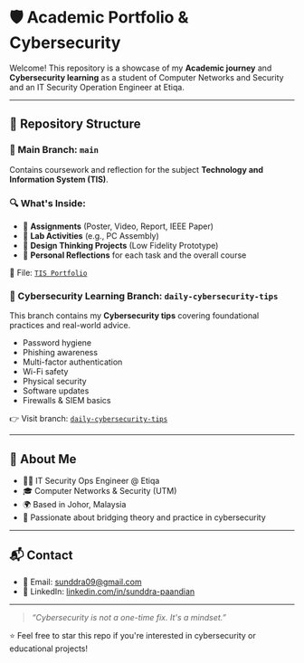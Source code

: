# 🛡️  Academic Portfolio & Cybersecurity

Welcome! This repository is a showcase of my **Academic journey** and **Cybersecurity learning** as a student of Computer Networks and Security and an IT Security Operation Engineer at Etiqa.

---

## 📁 Repository Structure

### 🧾 Main Branch: `main`

Contains coursework and reflection for the subject **Technology and Information System (TIS)**.

### 🔍 What's Inside: 
- 📌 **Assignments** (Poster, Video, Report, IEEE Paper)
- 🧪 **Lab Activities** (e.g., PC Assembly)
- 🎨 **Design Thinking Projects** (Low Fidelity Prototype)
- 💭 **Personal Reflections** for each task and the overall course

📂 File: [`TIS Portfolio`](https://github.com/sunddra/SECP1513-Technology-Information-System)

### 🔐 Cybersecurity Learning Branch: `daily-cybersecurity-tips`

This branch contains my **Cybersecurity tips** covering foundational practices and real-world advice.

- Password hygiene
- Phishing awareness
- Multi-factor authentication
- Wi-Fi safety
- Physical security
- Software updates
- Firewalls & SIEM basics

👉 Visit branch: [`daily-cybersecurity-tips`](https://github.com/sunddra/SECP1513-Technology-Information-System/tree/daily-cybersecurity-tips)

---

## 🙋 About Me

- 👨‍💻 IT Security Ops Engineer @ Etiqa
- 🎓 Computer Networks & Security (UTM)
- 🌍 Based in Johor, Malaysia
- 💬 Passionate about bridging theory and practice in cybersecurity

---

## 📬 Contact

- 📧 Email: sunddra09@gmail.com
- 💼 LinkedIn: [linkedin.com/in/sunddra-paandian](https://www.linkedin.com/in/sunddra-paandian-55887720a/)

---

> *“Cybersecurity is not a one-time fix. It's a mindset.”*

⭐ Feel free to star this repo if you're interested in cybersecurity or educational projects!

